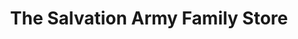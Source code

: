 ---
title: "The Salvation Army Family Store"
url: /gilroy/the-salvation-army-family-store/
shop: Gebrauchtwaren
---